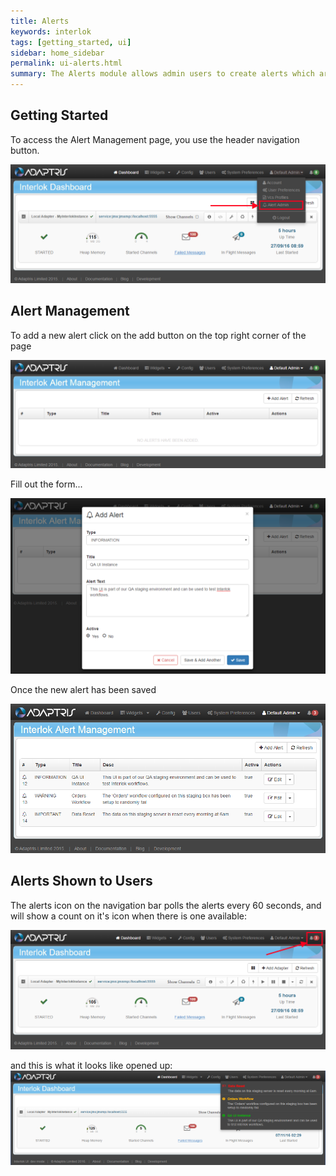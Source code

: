 ```yaml
---
title: Alerts
keywords: interlok
tags: [getting_started, ui]
sidebar: home_sidebar
permalink: ui-alerts.html
summary: The Alerts module allows admin users to create alerts which are then shown to all logged in users. (Since 3.4.1)
---
```


## Getting Started ##

To access the Alert Management page, you use the header navigation button.

 ![Navigate to admin](./images/ui-user-guide/alert1-navigate.png)

## Alert Management ##

To add a new alert click on the add button on the top right corner of the page

 ![Empty Alert page](./images/ui-user-guide/alert2-alert-management.png)


Fill out the form...

![Add Alert modal](./images/ui-user-guide/alert3-new-alert.png)


Once the new alert has been saved

 ![Alert page](./images/ui-user-guide/alert4-alerts-configured.png)


## Alerts Shown to Users ##

The alerts icon on the navigation bar polls the alerts every 60 seconds, and will show a count on it's icon when there is one available:

![The alerts icon](./images/ui-user-guide/alert5-dashboard-with-alerts.png)


and this is what it looks like opened up:
![The alerts shown](./images/ui-user-guide/alert6-alerts-open.png)

